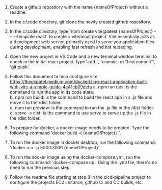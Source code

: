 1. Create a github repository with the name {nameOfProject} without a readme.

2. In the c:\\code directory, git clone the newly created github repository. 

3. In the c:\\code directory, type 'npm create vite@latest {nameOfProject} -- --template react' to create a vite/react project. Vite essentially acts as a development web server, primarily used to serve you application files during development, enabling fast refresh and hot reloading.

4. Open the new project in VS Code and a new terminal window terminal to check in the initial react project, type 'add .', 'commit -m "first commit"', 'git push'.

5. Follow this document to help configure vite: https://thedkpatel.medium.com/dockerizing-react-application-built-with-vite-a-simple-guide-4c41eb09defa
   a. npm run dev: is the command to run the app in its code state.  
   b. npm run build: is the command to build the react app in a .js file and move it to the /dist folder.  
   c. npm run preview: is the command to run the .js file in the /dist folder.
   d. serve -s dist: is the command to use serve to serve up the .js file in the /dist folder. 

7. To prepare for docker, a docker image needs to be created.  Type the following command 'docker build -t {nameOfProject} .'.  

8. To run the docker image in docker desktop, run the following command: 'docker run -p 5000:3000 {nameOfProject}'

9. To run the docker image using the docker-compose.yml, run the following command: 'docker-compose up'.  Using the .yml file, there's no need to run the previous step.  

10. Follow the readme file starting at step 8 in the cicd-pipeline project to configure the projects EC2 instance, github CI and CD builds, etc.



